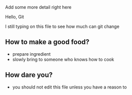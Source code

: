 Add some more detail right here

Hello, Git

I still typing on this file to see how much can git change

## How to make a good food?
- prepare ingredient
- slowly bring to someone who knows how to cook
## How dare you?
- you should not edit this file unless you have a reason to
